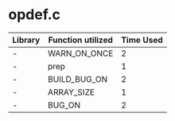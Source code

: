 # opdef.c

| Library | Function utilized | Time Used |
| - | - | - |
| - | WARN_ON_ONCE | 2 |
| - | prep | 1 |
| - | BUILD_BUG_ON | 2 |
| - | ARRAY_SIZE | 1 |
| - | BUG_ON | 2 |
